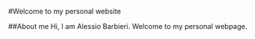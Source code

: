 #Welcome to my personal website

##About me
Hi, I am Alessio Barbieri. Welcome to my personal webpage.
